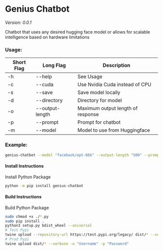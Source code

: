 # Genius Chatbot
*Version: 0.0.1*

Chatbot that uses any desired hugging face model or allows for scalable 
intelligence based on hardware limitations

### Usage:
| Short Flag | Long Flag       | Description                                |
|------------|-----------------|--------------------------------------------|
| -h         | --help          | See Usage                                  |
| -c         | --cuda          | Use Nvidia Cuda instead of CPU             |
| -s         | --save          | Save model locally                         |
| -d         | --directory     | Directory for model                        |
| -o         | --output-length | Maximum output length of response          |
| -p         | --prompt        | Prompt for chatbot                         |
| -m         | --model         | Model to use from Huggingface              |

### Example:
```bash
genius-chatbot --model "facebook/opt-66b" --output-length "500" --prompt "Chatbots are cool because they"
```

#### Install Instructions
Install Python Package

```bash
python -m pip install genius-chatbot
```

#### Build Instructions
Build Python Package

```bash
sudo chmod +x ./*.py
sudo pip install .
python3 setup.py bdist_wheel --universal
# Test Pypi
twine upload --repository-url https://test.pypi.org/legacy/ dist/* --verbose -u "Username" -p "Password"
# Prod Pypi
twine upload dist/* --verbose -u "Username" -p "Password"
```
